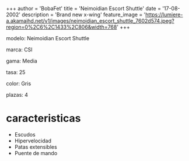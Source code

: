 +++
author = 'BobaFet'
title = 'Neimoidian Escort Shuttle'
date = '17-08-2002'
description = 'Brand new x-wing'
feature_image = 'https://lumiere-a.akamaihd.net/v1/images/neimoidian_escort_shuttle_7602d574.jpeg?region=0%2C6%2C1433%2C806&width=768'
+++
<!--more--> 
modelo: Neimoidian Escort Shuttle

marca: CSI

gama: Media

tasa: 25

color: Gris

plazas: 4

# caracteristicas
* Escudos
* Hipervelocidad
* Patas extensibles
* Puente de mando

